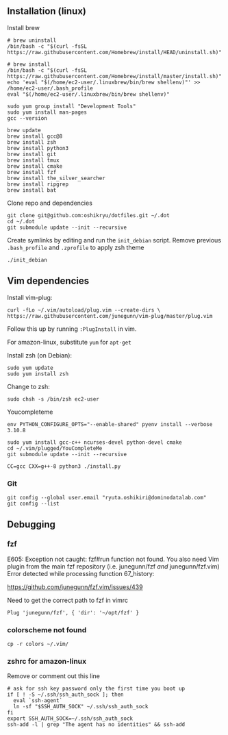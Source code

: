 ## Installation (linux)
Install brew

```
# brew uninstall
/bin/bash -c "$(curl -fsSL https://raw.githubusercontent.com/Homebrew/install/HEAD/uninstall.sh)"

# brew install
/bin/bash -c "$(curl -fsSL https://raw.githubusercontent.com/Homebrew/install/master/install.sh)"
echo 'eval "$(/home/ec2-user/.linuxbrew/bin/brew shellenv)"' >> /home/ec2-user/.bash_profile
eval "$(/home/ec2-user/.linuxbrew/bin/brew shellenv)"
```

```
sudo yum group install "Development Tools"
sudo yum install man-pages
gcc --version
```


```
brew update
brew install gcc@8
brew install zsh
brew install python3
brew install git
brew install tmux
brew install cmake
brew install fzf
brew install the_silver_searcher
brew install ripgrep
brew install bat
```

Clone repo and dependencies
```
git clone git@github.com:oshikryu/dotfiles.git ~/.dot
cd ~/.dot
git submodule update --init --recursive
```

Create symlinks by editing and run the `init_debian` script.
Remove previous `.bash_profile` and `.zprofile` to apply zsh theme
```
./init_debian
```

## Vim dependencies
Install vim-plug:

```
curl -fLo ~/.vim/autoload/plug.vim --create-dirs \
https://raw.githubusercontent.com/junegunn/vim-plug/master/plug.vim
```

Follow this up by running `:PlugInstall` in vim.


For amazon-linux, substitute `yum` for `apt-get`

Install zsh (on Debian):

```
sudo yum update
sudo yum install zsh
```

Change to zsh:

```
sudo chsh -s /bin/zsh ec2-user
```

Youcompleteme
```
env PYTHON_CONFIGURE_OPTS="--enable-shared" pyenv install --verbose 3.10.8

sudo yum install gcc-c++ ncurses-devel python-devel cmake
cd ~/.vim/plugged/YouCompleteMe
git submodule update --init --recursive

CC=gcc CXX=g++-8 python3 ./install.py
```

### Git
```
git config --global user.email "ryuta.oshikiri@dominodatalab.com"
git config --list
```

## Debugging
### fzf
E605: Exception not caught: fzf#run function not found. You also need Vim plugin from the main fzf repository (i.e. junegunn/fzf *and* junegunn/fzf.vim)
Error detected while processing function <SNR>67_history:

https://github.com/junegunn/fzf.vim/issues/439

Need to get the correct path to fzf in vimrc
```
Plug 'junegunn/fzf', { 'dir': '~/opt/fzf' }
```

### colorscheme not found
```
cp -r colors ~/.vim/
```

### zshrc for amazon-linux
Remove or comment out this line
```
# ask for ssh key password only the first time you boot up
if [ ! -S ~/.ssh/ssh_auth_sock ]; then
  eval `ssh-agent`
  ln -sf "$SSH_AUTH_SOCK" ~/.ssh/ssh_auth_sock
fi
export SSH_AUTH_SOCK=~/.ssh/ssh_auth_sock
ssh-add -l | grep "The agent has no identities" && ssh-add
```

